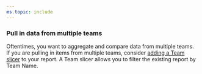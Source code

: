 ```yaml
---
ms.topic: include
---
```


### Pull in data from multiple teams

Oftentimes, you want to aggregate and compare data from multiple teams. If you are pulling in items from multiple teams, consider [adding a Team slicer](/azure/devops/report/powerbi/sample-boards-teamslicer) to your report. A Team slicer allows you to filter the existing report by Team Name.




